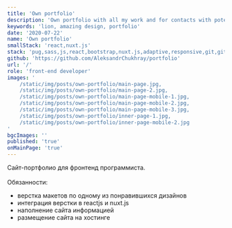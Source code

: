 ```yaml
---
title: 'Own portfolio'
description: 'Own portfolio with all my work and for contacts with potential customers'
keywords: 'lion, amazing design, portfolio'
date: '2020-07-22'
name: 'Own portfolio'
smallStack: 'react,nuxt.js'
stack: 'pug,sass,js,react,bootstrap,nuxt.js,adaptive,responsive,git,github,yarn'
github: 'https://github.com/AleksandrChukhray/portfolio'
url: '/'
role: 'front-end developer'
images: '
    /static/img/posts/own-portfolio/main-page.jpg,
    /static/img/posts/own-portfolio/main-page-2.jpg,
    /static/img/posts/own-portfolio/main-page-mobile-1.jpg,
    /static/img/posts/own-portfolio/main-page-mobile-2.jpg,
    /static/img/posts/own-portfolio/main-page-mobile-3.jpg,
    /static/img/posts/own-portfolio/inner-page-1.jpg,
    /static/img/posts/own-portfolio/inner-page-mobile-2.jpg
'
bgcImages: ''
published: 'true'
onMainPage: 'true'
---
```

Сайт-портфолио для фронтенд программиста.
<br>
<br>
Обязанности:
- верстка макетов по одному из понравившихся дизайнов
- интеграция верстки в reactjs и nuxt.js
- наполнение сайта информацией
- размещение сайта на хостинге